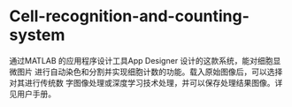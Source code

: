 # Cell-recognition-and-counting-system
通过MATLAB 的应用程序设计工具App Designer 设计的这款系统，能对细胞显微图片
进行自动染色和分割并实现细胞计数的功能。载入原始图像后，可以选择对其进行传统数
字图像处理或深度学习技术处理，并可以保存处理结果图像。详见用户手册。
